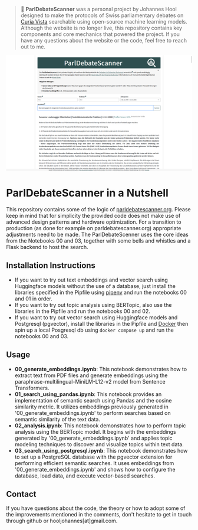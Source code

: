 > 📢 **ParlDebateScanner** was a personal project by Johannes Hool designed to make the protocols of Swiss parliamentary debates on [Curia Vista](https://www.parlament.ch/de/search-affairs-advanced) searchable using open-source machine learning models. Although the website is no longer live, this repository contains key components and core mechanics that powered the project. If you have any questions about the website or the code, feel free to reach out to me.

![Alt Text](data/assets/pds_1.png)

# ParlDebateScanner in a Nutshell

This repository contains some of the logic of [parldebatescanner.org](https://parldebatescanner.org/). Please keep in mind that for simplicity the provided code does not make use of advanced design patterns and hardware optimization. For a transition to production (as done for example on parldebatescanner.org) appropriate adjustments need to be made. The ParlDebateScenner uses the core ideas from the Notebooks 00 and 03, together with some bells and whistles and a Flask backend to host the search.

## Installation Instructions
- If you want to try out text embeddings and vector search using Huggingface models without the use of a database, just install the libraries specified in the Pipfile using [pipenv](https://pypi.org/project/pipenv/) and run the notebooks 00 and 01 in order.
- If you want to try out topic analysis using BERTopic, also use the libraries in the Pipfile and run the notebooks 00 and 02.
- If you want to try out vector search using Huggingface models and Postgresql (pgvector), install the libraries in the Pipfile and [Docker](https://docs.docker.com/engine/install/) then spin up a local Posgresql db using `docker compose up` and run the notebooks 00 and 03.

## Usage
- **00_generate_embeddings.ipynb**: This notebook demonstrates how to extract text from PDF files and generate embeddings using the paraphrase-multilingual-MiniLM-L12-v2 model from Sentence Transformers.
- **01_search_using_pandas.ipynb**: This notebook provides an implementation of semantic search using Pandas and the cosine similarity metric. It utilizes embeddings previously generated in '00_generate_embeddings.ipynb' to perform searches based on semantic similarity of the text data.
- **02_analysis.ipynb**: This notebook demonstrates how to perform topic analysis using the BERTopic model. It begins with the embeddings generated by '00_generate_embeddings.ipynb' and applies topic modeling techniques to discover and visualize topics within text data.
- **03_search_using_postgresql.ipynb**: This notebook demonstrates how to set up a PostgreSQL database with the pgvector extension for performing efficient semantic searches. It uses embeddings from '00_generate_embeddings.ipynb' and shows how to configure the database, load data, and execute vector-based searches.

## Contact
If you have questions about the code, the theory or how to adopt some of the improvements mentioned in the comments, don't hesitate to get in touch through github or hooljohannes[at]gmail.com.
